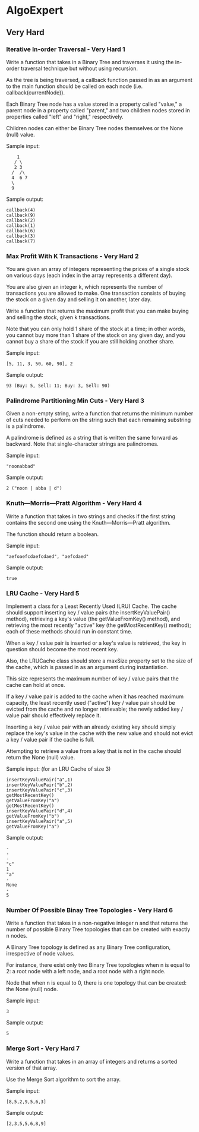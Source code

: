 # AlgoExpert

## Very Hard

### Iterative In-order Traversal - Very Hard 1
Write a function that takes in a Binary Tree and traverses it using the in-order traversal technique but without using recursion. 

As the tree is being traversed, a callback function passed in as an argument to the main function should be called on each node (i.e. callback(currentNode)). 

Each Binary Tree node has a value stored in a property called "value," a parent node in a property called "parent," and two children nodes stored in properties called "left" and "right," respectively. 

Children nodes can either be Binary Tree nodes themselves or the None (null) value.

Sample input:
```
    1
   / \
   2 3
  /  /\
  4  6 7
  \
  9
```
Sample output:
```
callback(4)
callback(9)
callback(2)
callback(1)
callback(6)
callback(3)
callback(7)
```

### Max Profit With K Transactions - Very Hard 2
You are given an array of integers representing the prices of a single stock on various days (each index in the array represents a different day). 

You are also given an integer k, which represents the number of transactions you are allowed to make. One transaction consists of buying the stock on a given day and selling it on another, later day. 

Write a function that returns the maximum profit that you can make buying and selling the stock, given k transactions. 

Note that you can only hold 1 share of the stock at a time; in other words, you cannot buy more than 1 share of the stock on any given day, and you cannot buy a share of the stock if you are still holding another share.

Sample input: 
```
[5, 11, 3, 50, 60, 90], 2
```
Sample output: 
```
93 (Buy: 5, Sell: 11; Buy: 3, Sell: 90)
```
### Palindrome Partitioning Min Cuts - Very Hard 3
Given a non-empty string, write a function that returns the minimum number of cuts needed to perform on the string such that each remaining substring is a palindrome. 

A palindrome is defined as a string that is written the same forward as backward. Note that single-character strings are palindromes.

Sample input: 
```
"noonabbad"
```
Sample output: 
```
2 ("noon | abba | d")
```
### Knuth—Morris—Pratt Algorithm - Very Hard 4
Write a function that takes in two strings and checks if the first string contains the second one using the Knuth—Morris—Pratt algorithm. 

The function should return a boolean.

Sample input: 
```
"aefoaefcdaefcdaed", "aefcdaed"
```
Sample output: 
```
true
```
### LRU Cache - Very Hard 5
Implement a class for a Least Recently Used (LRU) Cache. The cache should support inserting key / value pairs (the insertKeyValuePair() method), retrieving a key's value (the getValueFromKey() method), and retrieving the most recently "active" key (the getMostRecentKey() method); each of these methods should run in constant time. 

When a key / value pair is inserted or a key's value is retrieved, the key in question should become the most recent key. 

Also, the LRUCache class should store a maxSize property set to the size of the cache, which is passed in as an argument during instantiation. 

This size represents the maximum number of key / value pairs that the cache can hold at once. 

If a key / value pair is added to the cache when it has reached maximum capacity, the least recently used ("active") key / value pair should be evicted from the cache and no longer retrievable; the newly added key / value pair should effectively replace it. 

Inserting a key / value pair with an already existing key should simply replace the key's value in the cache with the new value and should not evict a key / value pair if the cache is full. 

Attempting to retrieve a value from a key that is not in the cache should return the None (null) value.

Sample input: (for an LRU Cache of size 3)
```
insertKeyValuePair("a",1)
insertKeyValuePair("b",2)
insertKeyValuePair("c",3)
getMostRecentKey()
getValueFromKey("a")
getMostRecentKey()
insertKeyValuePair("d",4)
getValueFromKey("b")
insertKeyValuePair("a",5)
getValueFromKey("a")
```
Sample output:
```
-
-
-
"c"
1
"a"
-
None
-
5
```

### Number Of Possible Binay Tree Topologies - Very Hard 6
Write a function that takes in a non-negative integer n and that returns the number of possible Binary Tree topologies that can be created with exactly n nodes. 

A Binary Tree topology is defined as any Binary Tree configuration, irrespective of node values. 

For instance, there exist only two Binary Tree topologies when n is equal to 2: a root node with a left node, and a root node with a right node. 

Node that when n is equal to 0, there is one topology that can be created: the None (null) node.

Sample input:
```
3
```
Sample output:
```
5
```

### Merge Sort - Very Hard 7
Write a function that takes in an array of integers and returns a sorted version of that array. 

Use the Merge Sort algorithm to sort the array.

Sample input:
```
[8,5,2,9,5,6,3]
```
Sample output:
```
[2,3,5,5,6,8,9]
```

